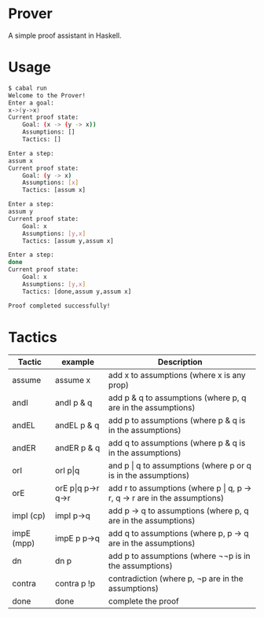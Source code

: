 # Prover

A simple proof assistant in Haskell.

# Usage

```bash
$ cabal run
Welcome to the Prover!
Enter a goal:
x->(y->x)
Current proof state:
    Goal: (x -> (y -> x))
    Assumptions: []
    Tactics: []

Enter a step:
assum x
Current proof state:
    Goal: (y -> x)
    Assumptions: [x]
    Tactics: [assum x]

Enter a step:
assum y
Current proof state:
    Goal: x
    Assumptions: [y,x]
    Tactics: [assum y,assum x]

Enter a step:
done
Current proof state:
    Goal: x
    Assumptions: [y,x]
    Tactics: [done,assum y,assum x]

Proof completed successfully!
```

# Tactics

| Tactic     | example            | Description                                                                |
| ---------- | ------------------ | -------------------------------------------------------------------------- |
| assume     | assume x           | add x to assumptions (where x is any prop)                                 |
| andI       | andI p & q         | add p & q to assumptions (where p, q are in the assumptions)               |
| andEL      | andEL p & q        | add p to assumptions (where p & q is in the assumptions)                   |
| andER      | andER p & q        | add q to assumptions (where p & q is in the assumptions)                   |
| orI        | orI p\|q           | and p \| q to assumptions (where p or q is in the assumptions)             |
| orE        | orE p\|q p->r q->r | add r to assumptions (where p \| q, p -> r, q -> r are in the assumptions) |
| impI (cp)  | impI p->q          | add p -> q to assumptions (where p, q are in the assumptions)              |
| impE (mpp) | impE p p->q        | add q to assumptions (where p, p -> q are in the assumptions)              |
| dn         | dn p               | add p to assumptions (where ¬¬p is in the assumptions)                     |
| contra     | contra p !p        | contradiction (where p, ¬p are in the assumptions)                         |
| done       | done               | complete the proof                                                         |

